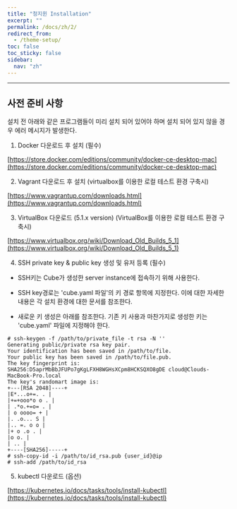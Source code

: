 ```yaml
---
title: "청지윈 Installation"
excerpt: ""
permalink: /docs/zh/2/
redirect_from:
  - /theme-setup/
toc: false
toc_sticky: false
sidebar:
  nav: "zh"
---
```


---
## 사전 준비 사항

설치 전 아래와 같은 프로그램들이 미리 설치 되어 있어야 하며 설치 되어 있지 않을 경우 에러 메시지가 발생한다.

1) Docker 다운로드 후 설치 (필수)

[https://store.docker.com/editions/community/docker-ce-desktop-mac](https://store.docker.com/editions/community/docker-ce-desktop-mac)

2) Vagrant 다운로드 후 설치 (virtualbox를 이용한 로컬 테스트 환경 구축시)

[https://www.vagrantup.com/downloads.html](https://www.vagrantup.com/downloads.html)

3) VirtualBox 다운로드 (5.1.x version) (VirtualBox를 이용한 로컬 테스트 환경 구축시)

[https://www.virtualbox.org/wiki/Download_Old_Builds_5_1](https://www.virtualbox.org/wiki/Download_Old_Builds_5_1)

4) SSH private key & public key 생성 및 유저 등록 (필수)

* SSH키는 Cube가 생성한 server instance에 접속하기 위해 사용한다.

* SSH key경로는 'cube.yaml 파일'의 키 경로 항목에 지정한다. 이에 대한 자세한 내용은 각 설치 환경에 대한 문서를 참조한다.

* 새로운 키 생성은 아래를 참조한다. 기존 키 사용과 마찬가지로 생성한 키는 'cube.yaml' 파일에 지정해야 한다.

```
# ssh-keygen -f /path/to/private_file -t rsa -N ''
Generating public/private rsa key pair.
Your identification has been saved in /path/to/file.
Your public key has been saved in /path/to/file.pub.
The key fingerprint is:
SHA256:D5aprMbBbJFUPo7gKgLFXH8WGHsXCpm8HCKSQXO8gDE cloud@Clouds-MacBook-Pro.local
The key's randomart image is:
+---[RSA 2048]----+
|E*...o+=. . |
|+=+ooo*o o . |
| .*o.+=o= . |
| o oooo= + |
|. .o... S |
|.. =. o o |
|+ o .o . |
|o o. |
| .. |
+----[SHA256]-----+
# ssh-copy-id -i /path/to/id_rsa.pub {user_id}@ip
# ssh-add /path/to/id_rsa
```

5) kubectl 다운로드 (옵션)

[https://kubernetes.io/docs/tasks/tools/install-kubectl](https://kubernetes.io/docs/tasks/tools/install-kubectl)

####
